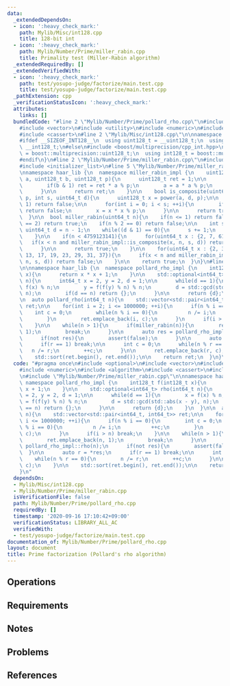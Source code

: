 ```yaml
---
data:
  _extendedDependsOn:
  - icon: ':heavy_check_mark:'
    path: Mylib/Misc/int128.cpp
    title: 128-bit int
  - icon: ':heavy_check_mark:'
    path: Mylib/Number/Prime/miller_rabin.cpp
    title: Primality test (Miller-Rabin algorithm)
  _extendedRequiredBy: []
  _extendedVerifiedWith:
  - icon: ':heavy_check_mark:'
    path: test/yosupo-judge/factorize/main.test.cpp
    title: test/yosupo-judge/factorize/main.test.cpp
  _pathExtension: cpp
  _verificationStatusIcon: ':heavy_check_mark:'
  attributes:
    links: []
  bundledCode: "#line 2 \"Mylib/Number/Prime/pollard_rho.cpp\"\n#include <optional>\n\
    #include <vector>\n#include <utility>\n#include <numeric>\n#include <algorithm>\n\
    #include <cassert>\n#line 2 \"Mylib/Misc/int128.cpp\"\n\nnamespace haar_lib {\n\
    #ifdef __SIZEOF_INT128__\n  using uint128_t = __uint128_t;\n  using int128_t =\
    \ __int128_t;\n#else\n#include <boost/multiprecision/cpp_int.hpp>\n  using uint128_t\
    \ = boost::multiprecision::uint128_t;\n  using int128_t = boost::multiprecision::int128_t;\n\
    #endif\n}\n#line 2 \"Mylib/Number/Prime/miller_rabin.cpp\"\n#include <cstdint>\n\
    #include <initializer_list>\n#line 5 \"Mylib/Number/Prime/miller_rabin.cpp\"\n\
    \nnamespace haar_lib {\n  namespace miller_rabin_impl {\n    uint128_t power(uint128_t\
    \ a, uint128_t b, uint128_t p){\n      uint128_t ret = 1;\n\n      while(b > 0){\n\
    \        if(b & 1) ret = ret * a % p;\n        a = a * a % p;\n        b >>= 1;\n\
    \      }\n\n      return ret;\n    }\n\n    bool is_composite(uint64_t a, uint64_t\
    \ p, int s, uint64_t d){\n      uint128_t x = power(a, d, p);\n\n      if(x ==\
    \ 1) return false;\n\n      for(int i = 0; i < s; ++i){\n        if(x == p - 1)\
    \ return false;\n        x = x * x % p;\n      }\n\n      return true;\n    }\n\
    \  }\n\n  bool miller_rabin(uint64_t n){\n    if(n <= 1) return false;\n    if(n\
    \ == 2) return true;\n    if(n % 2 == 0) return false;\n\n    int s = 0;\n   \
    \ uint64_t d = n - 1;\n    while((d & 1) == 0){\n      s += 1;\n      d >>= 1;\n\
    \    }\n\n    if(n < 4759123141){\n      for(uint64_t x : {2, 7, 61}){\n     \
    \   if(x < n and miller_rabin_impl::is_composite(x, n, s, d)) return false;\n\
    \      }\n\n      return true;\n    }\n\n    for(uint64_t x : {2, 3, 5, 7, 11,\
    \ 13, 17, 19, 23, 29, 31, 37}){\n      if(x < n and miller_rabin_impl::is_composite(x,\
    \ n, s, d)) return false;\n    }\n\n    return true;\n  }\n}\n#line 10 \"Mylib/Number/Prime/pollard_rho.cpp\"\
    \n\nnamespace haar_lib {\n  namespace pollard_rho_impl {\n    int128_t f(int128_t\
    \ x){\n      return x * x + 1;\n    }\n\n    std::optional<int64_t> rho(int64_t\
    \ n){\n      int64_t x = 2, y = 2, d = 1;\n\n      while(d == 1){\n        x =\
    \ f(x) % n;\n        y = f(f(y) % n) % n;\n        d = std::gcd(std::abs(x - y),\
    \ n);\n        if(d == n) return {};\n      }\n\n      return {d};\n    }\n  }\n\
    \n  auto pollard_rho(int64_t n){\n    std::vector<std::pair<int64_t, int64_t>>\
    \ ret;\n\n    for(int i = 2; i <= 1000000; ++i){\n      if(n % i == 0){\n    \
    \    int c = 0;\n        while(n % i == 0){\n          n /= i;\n          ++c;\n\
    \        }\n        ret.emplace_back(i, c);\n      }\n      if(i > n) break;\n\
    \    }\n\n    while(n > 1){\n      if(miller_rabin(n)){\n        ret.emplace_back(n,\
    \ 1);\n        break;\n      }\n\n      auto res = pollard_rho_impl::rho(n);\n\
    \      if(not res){\n        assert(false);\n      }\n\n      auto r = *res;\n\
    \      if(r == 1) break;\n\n      int c = 0;\n      while(n % r == 0){\n     \
    \   n /= r;\n        ++c;\n      }\n\n      ret.emplace_back(r, c);\n    }\n\n\
    \    std::sort(ret.begin(), ret.end());\n\n    return ret;\n  }\n}\n"
  code: "#pragma once\n#include <optional>\n#include <vector>\n#include <utility>\n\
    #include <numeric>\n#include <algorithm>\n#include <cassert>\n#include \"Mylib/Misc/int128.cpp\"\
    \n#include \"Mylib/Number/Prime/miller_rabin.cpp\"\n\nnamespace haar_lib {\n \
    \ namespace pollard_rho_impl {\n    int128_t f(int128_t x){\n      return x *\
    \ x + 1;\n    }\n\n    std::optional<int64_t> rho(int64_t n){\n      int64_t x\
    \ = 2, y = 2, d = 1;\n\n      while(d == 1){\n        x = f(x) % n;\n        y\
    \ = f(f(y) % n) % n;\n        d = std::gcd(std::abs(x - y), n);\n        if(d\
    \ == n) return {};\n      }\n\n      return {d};\n    }\n  }\n\n  auto pollard_rho(int64_t\
    \ n){\n    std::vector<std::pair<int64_t, int64_t>> ret;\n\n    for(int i = 2;\
    \ i <= 1000000; ++i){\n      if(n % i == 0){\n        int c = 0;\n        while(n\
    \ % i == 0){\n          n /= i;\n          ++c;\n        }\n        ret.emplace_back(i,\
    \ c);\n      }\n      if(i > n) break;\n    }\n\n    while(n > 1){\n      if(miller_rabin(n)){\n\
    \        ret.emplace_back(n, 1);\n        break;\n      }\n\n      auto res =\
    \ pollard_rho_impl::rho(n);\n      if(not res){\n        assert(false);\n    \
    \  }\n\n      auto r = *res;\n      if(r == 1) break;\n\n      int c = 0;\n  \
    \    while(n % r == 0){\n        n /= r;\n        ++c;\n      }\n\n      ret.emplace_back(r,\
    \ c);\n    }\n\n    std::sort(ret.begin(), ret.end());\n\n    return ret;\n  }\n\
    }\n"
  dependsOn:
  - Mylib/Misc/int128.cpp
  - Mylib/Number/Prime/miller_rabin.cpp
  isVerificationFile: false
  path: Mylib/Number/Prime/pollard_rho.cpp
  requiredBy: []
  timestamp: '2020-09-16 17:10:42+09:00'
  verificationStatus: LIBRARY_ALL_AC
  verifiedWith:
  - test/yosupo-judge/factorize/main.test.cpp
documentation_of: Mylib/Number/Prime/pollard_rho.cpp
layout: document
title: Prime factorization (Pollard's rho algorithm)
---
```


## Operations

## Requirements

## Notes

## Problems

## References
